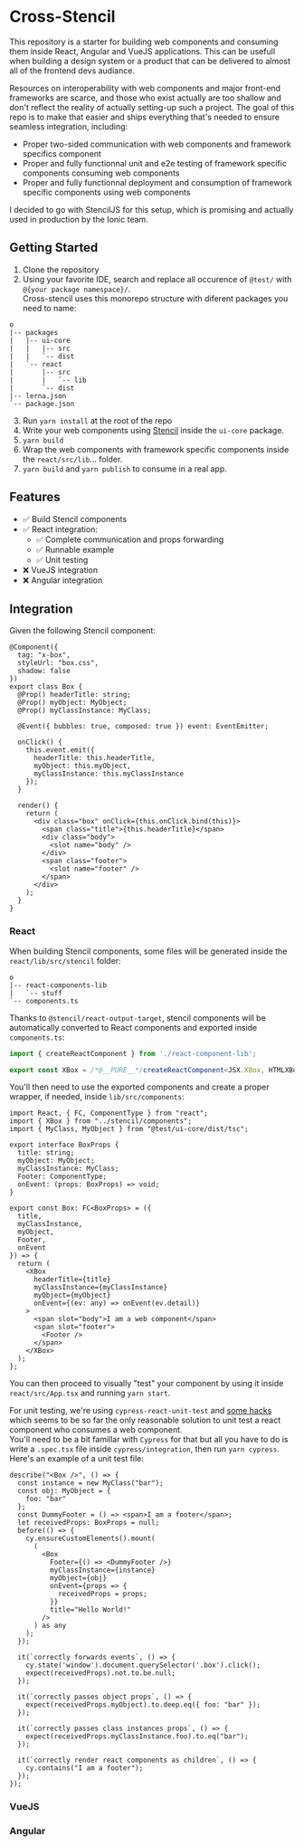 # Cross-Stencil

This repository is a starter for building web components and consuming them inside React, Angular and VueJS applications. This can be usefull when building a design system or a product that can be delivered to almost all of the frontend devs audiance.

Resources on interoperability with web components and major front-end frameworks are scarce, and those who exist actually are too shallow and don't reflect the reality of actually setting-up such a project. The goal of this repo is to make that easier and ships everything that's needed to ensure seamless integration, including:
* Proper two-sided communication with web components and framework specifics component
* Proper and fully functionnal unit and e2e testing of framework specific components consuming web components
* Proper and fully functionnal deployment and consumption of framework specific components using web components

I decided to go with StencilJS for this setup, which is promising and actually used in production by the Ionic team.

## Getting Started

1. Clone the repository  
2. Using your favorite IDE, search and replace all occurence of `@test/` with `@{your package namespace}/`.  
Cross-stencil uses this monorepo structure with diferent packages you need to name:
```
o
|-- packages
|   |-- ui-core
|   |   |-- src
|   |   `-- dist
|   `-- react
|       |-- src
|       |   `-- lib
|       `-- dist
|-- lerna.json
`-- package.json
```
3. Run `yarn install` at the root of the repo
3. Write your web components using [Stencil](https://stenciljs.com/docs/introduction) inside the `ui-core` package.
4. `yarn build`
5. Wrap the web components with framework specific components inside the `react/src/lib`... folder.
6. `yarn build` and `yarn publish` to consume in a real app.

## Features
* ✅ Build Stencil components
* ✅ React integration:  
    * ✅ Complete communication and props forwarding
    * ✅ Runnable example
    * ✅ Unit testing
* ❌ VueJS integration
* ❌ Angular integration

## Integration

Given the following Stencil component:
```tsx
@Component({
  tag: "x-box",
  styleUrl: "box.css",
  shadow: false
})
export class Box {
  @Prop() headerTitle: string;
  @Prop() myObject: MyObject;
  @Prop() myClassInstance: MyClass;

  @Event({ bubbles: true, composed: true }) event: EventEmitter;

  onClick() {
    this.event.emit({
      headerTitle: this.headerTitle,
      myObject: this.myObject,
      myClassInstance: this.myClassInstance
    });
  }

  render() {
    return (
      <div class="box" onClick={this.onClick.bind(this)}>
        <span class="title">{this.headerTitle}</span>
        <div class="body">
          <slot name="body" />
        </div>
        <span class="footer">
          <slot name="footer" />
        </span>
      </div>
    );
  }
}
```

### React

When building Stencil components, some files will be generated inside the `react/lib/src/stencil` folder: 
```
o
|-- react-components-lib
|   `-- stuff 
`-- components.ts
```
Thanks to `@stencil/react-output-target`, stencil components will be automatically converted to React components and exported inside `components.ts`:
```ts
import { createReactComponent } from './react-component-lib';

export const XBox = /*@__PURE__*/createReactComponent<JSX.XBox, HTMLXBoxElement>('x-box');
```
You'll then need to use the exported components and create a proper wrapper, if needed, inside `lib/src/components`:
```tsx
import React, { FC, ComponentType } from "react";
import { XBox } from "../stencil/components";
import { MyClass, MyObject } from "@test/ui-core/dist/tsc";

export interface BoxProps {
  title: string;
  myObject: MyObject;
  myClassInstance: MyClass;
  Footer: ComponentType;
  onEvent: (props: BoxProps) => void;
}

export const Box: FC<BoxProps> = ({
  title,
  myClassInstance,
  myObject,
  Footer,
  onEvent
}) => {
  return (
    <XBox
      headerTitle={title}
      myClassInstance={myClassInstance}
      myObject={myObject}
      onEvent={(ev: any) => onEvent(ev.detail)}
    >
      <span slot="body">I am a web component</span>
      <span slot="footer">
        <Footer />
      </span>
    </XBox>
  );
};
```
You can then proceed to visually "test" your component by using it inside `react/src/App.tsx` and running `yarn start`.

For unit testing, we're using `cypress-react-unit-test` and [some hacks](https://github.com/CyriacBr/cross-stenciljs/issues/2#issuecomment-589597172) which seems to be so far the only reasonable solution
to unit test a react component who consumes a web component.  
You'll need to be a bit famillar with `Cypress` for that but all you have to do is write a `.spec.tsx` file
inside `cypress/integration`, then run `yarn cypress`. Here's an example of a unit test file:
```tsx
describe("<Box />", () => {
  const instance = new MyClass("bar");
  const obj: MyObject = {
    foo: "bar"
  };
  const DummyFooter = () => <span>I am a footer</span>;
  let receivedProps: BoxProps = null;
  before(() => {
    cy.ensureCustomElements().mount(
      (
        <Box
          Footer={() => <DummyFooter />}
          myClassInstance={instance}
          myObject={obj}
          onEvent={props => {
            receivedProps = props;
          }}
          title="Hello World!"
        />
      ) as any
    );
  });

  it(`correctly forwards events`, () => {
    cy.state('window').document.querySelector('.box').click();
    expect(receivedProps).not.to.be.null;
  });

  it(`correctly passes object props`, () => {
    expect(receivedProps.myObject).to.deep.eq({ foo: "bar" });
  });

  it(`correctly passes class instances props`, () => {
    expect(receivedProps.myClassInstance.foo).to.eq("bar");
  });

  it(`correctly render react components as children`, () => {
    cy.contains("I am a footer");
  });
});
```

### VueJS

### Angular